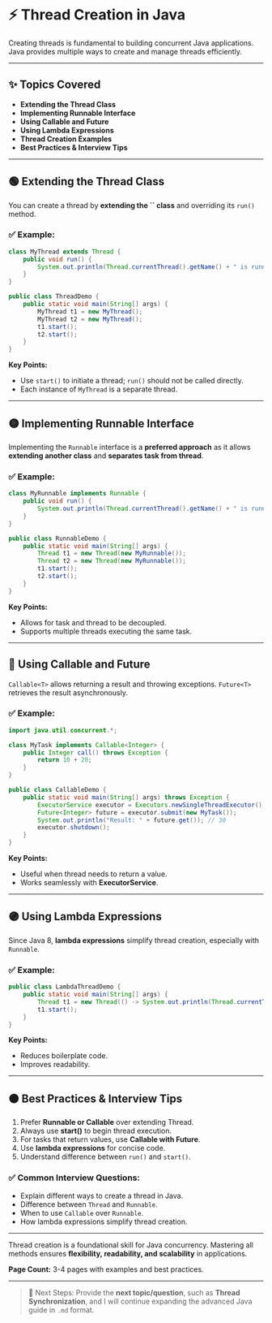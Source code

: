 # ⚡ **Thread Creation in Java**

Creating threads is fundamental to building concurrent Java applications. Java provides multiple ways to create and manage threads efficiently.

---

## ✨ **Topics Covered**

- **Extending the Thread Class**
- **Implementing Runnable Interface**
- **Using Callable and Future**
- **Using Lambda Expressions**
- **Thread Creation Examples**
- **Best Practices & Interview Tips**

---

## 🟢 **Extending the Thread Class**

You can create a thread by **extending the **``** class** and overriding its `run()` method.

### ✅ Example:

```java
class MyThread extends Thread {
    public void run() {
        System.out.println(Thread.currentThread().getName() + " is running");
    }
}

public class ThreadDemo {
    public static void main(String[] args) {
        MyThread t1 = new MyThread();
        MyThread t2 = new MyThread();
        t1.start();
        t2.start();
    }
}
```

**Key Points:**

- Use `start()` to initiate a thread; `run()` should not be called directly.
- Each instance of `MyThread` is a separate thread.

---

## 🟡 **Implementing Runnable Interface**

Implementing the `Runnable` interface is a **preferred approach** as it allows **extending another class** and **separates task from thread**.

### ✅ Example:

```java
class MyRunnable implements Runnable {
    public void run() {
        System.out.println(Thread.currentThread().getName() + " is running");
    }
}

public class RunnableDemo {
    public static void main(String[] args) {
        Thread t1 = new Thread(new MyRunnable());
        Thread t2 = new Thread(new MyRunnable());
        t1.start();
        t2.start();
    }
}
```

**Key Points:**

- Allows for task and thread to be decoupled.
- Supports multiple threads executing the same task.

---

## 🔵 **Using Callable and Future**

`Callable<T>` allows returning a result and throwing exceptions. `Future<T>` retrieves the result asynchronously.

### ✅ Example:

```java
import java.util.concurrent.*;

class MyTask implements Callable<Integer> {
    public Integer call() throws Exception {
        return 10 + 20;
    }
}

public class CallableDemo {
    public static void main(String[] args) throws Exception {
        ExecutorService executor = Executors.newSingleThreadExecutor();
        Future<Integer> future = executor.submit(new MyTask());
        System.out.println("Result: " + future.get()); // 30
        executor.shutdown();
    }
}
```

**Key Points:**

- Useful when thread needs to return a value.
- Works seamlessly with **ExecutorService**.

---

## 🟣 **Using Lambda Expressions**

Since Java 8, **lambda expressions** simplify thread creation, especially with `Runnable`.

### ✅ Example:

```java
public class LambdaThreadDemo {
    public static void main(String[] args) {
        Thread t1 = new Thread(() -> System.out.println(Thread.currentThread().getName() + " is running"));
        t1.start();
    }
}
```

**Key Points:**

- Reduces boilerplate code.
- Improves readability.

---

## 🟠 **Best Practices & Interview Tips**

1. Prefer **Runnable or Callable** over extending Thread.
2. Always use **start()** to begin thread execution.
3. For tasks that return values, use **Callable with Future**.
4. Use **lambda expressions** for concise code.
5. Understand difference between `run()` and `start()`.

### ✅ Common Interview Questions:

- Explain different ways to create a thread in Java.
- Difference between `Thread` and `Runnable`.
- When to use `Callable` over `Runnable`.
- How lambda expressions simplify thread creation.

---

Thread creation is a foundational skill for Java concurrency. Mastering all methods ensures **flexibility, readability, and scalability** in applications.

**Page Count:** 3-4 pages with examples and best practices.

---

> 📌 Next Steps: Provide the **next topic/question**, such as **Thread Synchronization**, and I will continue expanding the advanced Java guide in `.md` format.

